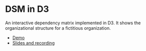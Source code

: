 # DSM in D3
An interactive dependency matrix implemented in D3. It shows the organizational structure for a fictitious organization.

* [Demo](http://almossawi.com/organizational-complexity)
* [Slides and recording](http://almossawi.com/sfhtml5)
